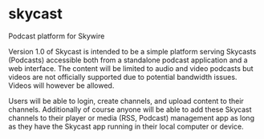 # skycast
Podcast platform for Skywire 

Version 1.0 of Skycast is intended to be a simple platform serving Skycasts (Podcasts) accessible both from a standalone podcast application and a web interface. The content will be limited to audio and video podcasts but videos are not officially supported due to potential bandwidth issues. Videos will however be allowed. 

Users will be able to login, create channels, and upload content to their channels. Additionally of course anyone will be able to add these Skycast channels to their player or media (RSS, Podcast) management app as long as they have the Skycast app running in their local computer or device.
